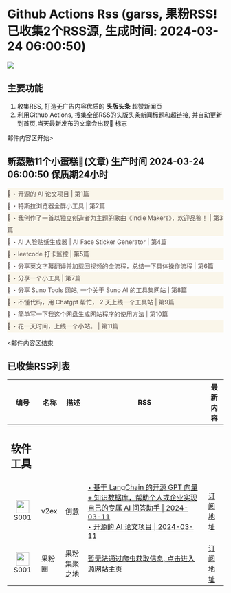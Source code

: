 # Github Actions Rss (garss, 果粉RSS! 已收集2个RSS源, 生成时间: 2024-03-24 06:00:50)

![](https://cdn.jsdelivr.net/gh/xinkeji/garss/_media/ga-rss.png)



## 主要功能
1. 收集RSS, 打造无广告内容优质的 **头版头条** 超赞新闻页
2. 利用Github Actions, 搜集全部RSS的头版头条新闻标题和超链接, 并自动更新到首页,当天最新发布的文章会出现🌈 标志

邮件内容区开始>
<h2>新蒸熟11个小蛋糕🍰(文章) 生产时间 2024-03-24 06:00:50 保质期24小时</h2>

<div style='line-height:3;background-color:#FAF6EA;' ><a href='https://www.v2ex.com/t/1026389#reply2' style="line-height:2;text-decoration:none;display:block;color:#584D49;">🌈 ‣ 开源的 AI 论文项目 | 第1篇</a></div><div style='line-height:3;' ><a href='https://www.v2ex.com/t/1026348#reply2' style="line-height:2;text-decoration:none;display:block;color:#584D49;">🌈 ‣ 特斯拉浏览器全屏小工具 | 第2篇</a></div><div style='line-height:3;background-color:#FAF6EA;' ><a href='https://www.v2ex.com/t/1026356#reply3' style="line-height:2;text-decoration:none;display:block;color:#584D49;">🌈 ‣ 我创作了一首以独立创造者为主题的歌曲《Indie Makers》，欢迎品鉴！ | 第3篇</a></div><div style='line-height:3;' ><a href='https://www.v2ex.com/t/1026365#reply0' style="line-height:2;text-decoration:none;display:block;color:#584D49;">🌈 ‣ AI 人脸贴纸生成器 | AI Face Sticker Generator | 第4篇</a></div><div style='line-height:3;background-color:#FAF6EA;' ><a href='https://www.v2ex.com/t/1026343#reply1' style="line-height:2;text-decoration:none;display:block;color:#584D49;">🌈 ‣ leetcode 打卡监控 | 第5篇</a></div><div style='line-height:3;' ><a href='https://www.v2ex.com/t/1026295#reply2' style="line-height:2;text-decoration:none;display:block;color:#584D49;">🌈 ‣ 分享英文字幕翻译并加载回视频的全流程，总结一下具体操作流程 | 第6篇</a></div><div style='line-height:3;background-color:#FAF6EA;' ><a href='https://www.v2ex.com/t/1026264#reply2' style="line-height:2;text-decoration:none;display:block;color:#584D49;">🌈 ‣ 分享一个小工具 | 第7篇</a></div><div style='line-height:3;' ><a href='https://www.v2ex.com/t/1026315#reply0' style="line-height:2;text-decoration:none;display:block;color:#584D49;">🌈 ‣ 分享 Suno Tools 网站, 一个关于 Suno AI 的工具集网站 | 第8篇</a></div><div style='line-height:3;background-color:#FAF6EA;' ><a href='https://www.v2ex.com/t/1026277#reply7' style="line-height:2;text-decoration:none;display:block;color:#584D49;">🌈 ‣ 不懂代码，用 Chatgpt 帮忙， 2 天上线一个工具站 | 第9篇</a></div><div style='line-height:3;' ><a href='https://www.v2ex.com/t/1026263#reply2' style="line-height:2;text-decoration:none;display:block;color:#584D49;">🌈 ‣ 简单写一下我这个网盘生成网站程序的使用方法 | 第10篇</a></div><div style='line-height:3;background-color:#FAF6EA;' ><a href='https://www.v2ex.com/t/1026259#reply2' style="line-height:2;text-decoration:none;display:block;color:#584D49;">🌈 ‣ 花一天时间，上线一个小站。 | 第11篇</a></div>

<邮件内容区结束

## 已收集RSS列表

| 编号 | 名称 | 描述 | RSS | 最新内容 |
| --- | --- | --- | --- | --- |
| <h2 id="软件工具">软件工具</h2> |  |   |  |  |
| <div id="S001" style="text-align: center;"><img src="https://cdn.jsdelivr.net/gh/zhaoolee/garss/_media/favicon/S001.png" width="30px" style="width:30px;height: auto;"/><br><span>S001</span></div> | v2ex | 创意 | [‣ 基于 LangChain 的开源 GPT 向量 + 知识数据库，帮助个人或企业实现自己的专属 AI 问答助手 \| 2024-03-11](https://www.v2ex.com/t/1022439#reply26)<br/>[‣ 开源的 AI 论文项目 \| 2024-03-11](https://www.v2ex.com/t/1026389#reply2) | [订阅地址](https://www.v2ex.com/feed/tab/creative.xml) |
| <div id="S001" style="text-align: center;"><img src="https://cdn.jsdelivr.net/gh/zhaoolee/garss/_media/favicon/S001.png" width="30px" style="width:30px;height: auto;"/><br><span>S001</span></div> | 果粉圈 | 果粉集聚之地 | [暂无法通过爬虫获取信息, 点击进入源网站主页](https://g0f.cn) | [订阅地址](https://g0f.cn/rss.xml) |



